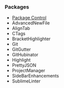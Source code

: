 ### Packages

* [Package Control](https://packagecontrol.io/)
* AdvancedNewFile
* AlignTab
* CTags
* BracketHighlighter
* Git
* GitGutter
* GitHubinator
* Highlight
* PrettyJSON
* ProjectManager
* SideBarEnhancements
* SublimeLinter
